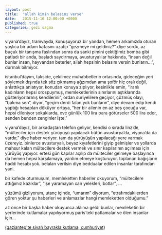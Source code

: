 ```yaml
---
layout: post
title:  "allah kimin belasını verse"
date:   2015-11-16 12:00:00 +0000
published: true
categories: gezi saçma
---
```


<p class="p1">viyana’dayız, tramvayda, konuşuyoruz bir yandan, hemen arkamızda oturan yaşlıca bir adam kafasını uzatıp “gezmeye mi geldiniz?” diye sordu, az buçuk bir tanışma faslından sonra da sanki pimini çektiğimiz bomba gibi patladı bir anda, başladı saydırmaya, avusturyalılar hakkında, “insan değil bunlar insan, hayvandan beterler, allah hepsinin belasını versin bunların…”, durmak bilmiyor.</p>
<p class="p1">istanbul’dayım, takside, çekilmez muhabbetlerin ortasında, gideceğim yeri söylemek dışında tek söz çıkmamış ağzımdan ama şoför hiç oralı değil, anlattıkça anlatıyor, konudan konuya zıplıyor, kesinlikle emin, “iranlı kadınların hepsi orospuymuş, memleketlerinin sınırlarını aştıklarında gösteriyorlarmış kendilerini”, ordan suriyelilere geçiyor, çözmüş olayı, “bakma sen”, diyor, “geçim derdi falan yok bunların”, diye devam edip kendi yaptığı hesapları döküyor ortaya, “her bir ailenin en az beş çocuğu var, hepsi dileniyor sokaklarda, eve günlük 100 lira para götürseler 500 lira eder, senden benden zenginler işte.”</p>
<p class="p1">viyana’dayız, bir arkadaştan telefon geliyor, kendisi o sırada linz’de, “mülteciler için destek yürüyüşü yapılacak bütün avusturya’da, viyana’da da vardır,” diye haber veriyor. tam da yürüyüşün yapılacağı yere varmak üzereyiz. binlerce avusturyalı, beyaz kıyafetlerini giyip gelmişler ve yollarda mahsur kalan mültecilere destek vermek ve sınır kapılarının açılması için yürüyüş yapıyor. ertesi gün kapılar açılıp da mülteciler gelmeye başlayınca da hemen hepsi karşılamaya, yardım etmeye koşturuyor. toplanan bağışların haddi hesabı yok. belaları verilsin diye beddualar edilen insanlar tarafından yani.</p>
<p class="p1">bir kafede oturmuşum, memleketten haberler okuyorum, “mültecilere attığımız kazıklar”, “işe yaramayan can yelekleri, botlar”, …</p>
<p class="p1">yüzümü gizliyorum, utanç içinde, “umarım” diyorum, “etrafımdakilerden gören yoktur şu haberleri ve anlamazlar hangi memleketten olduğumu.”</p>
<p class="p1">az önce bir başka haber okuyunca aklıma geldi bunlar, memleketin bir yerlerinde kutlamalar yapılıyormuş paris’teki patlamalar ve ölen insanlar için…</p>
<p class="p1"><a href="http://www.cumhuriyet.com.tr/video/video/419525/Gaziantep_te_siyah_bayrakla_kutlama.html" target="_blank" rel="noopener">(gaziantep'te siyah bayrakla kutlama, cumhuriyet)</a></p>
